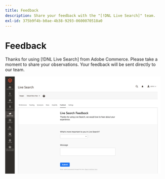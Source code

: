 ```yaml
---
title: Feedback
description: Share your feedback with the "[!DNL Live Search]" team.
exl-id: 375b9f4b-b0ae-4b38-9293-0600070518a0
---
```

# Feedback

Thanks for using [!DNL Live Search] from Adobe Commerce. Please take a moment to share your observations. Your feedback will be sent directly to our team.

![Live Search Beta Feedback](assets/feedback.png)

